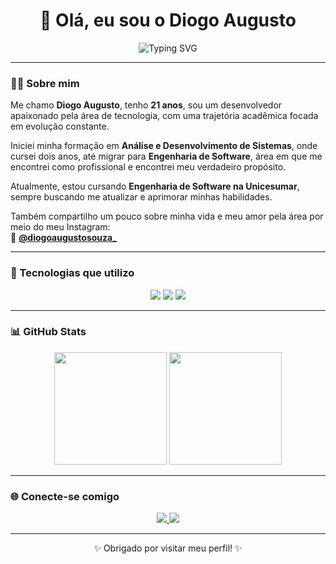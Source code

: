 <h1 align="center">👋 Olá, eu sou o Diogo Augusto</h1>

<p align="center">
  <img src="https://readme-typing-svg.herokuapp.com?font=Fira+Code&size=22&pause=1000&center=true&vCenter=true&width=450&lines=Desenvolvedor+Mobile;Apaixonado+por+Tecnologia;Sempre+em+evolução+📚" alt="Typing SVG" />
</p>

---

### 🧑‍💻 Sobre mim

Me chamo **Diogo Augusto**, tenho **21 anos**, sou um desenvolvedor apaixonado pela área de tecnologia, com uma trajetória acadêmica focada em evolução constante.

Iniciei minha formação em **Análise e Desenvolvimento de Sistemas**, onde cursei dois anos, até migrar para **Engenharia de Software**, área em que me encontrei como profissional e encontrei meu verdadeiro propósito.

Atualmente, estou cursando **Engenharia de Software na Unicesumar**, sempre buscando me atualizar e aprimorar minhas habilidades.

Também compartilho um pouco sobre minha vida e meu amor pela área por meio do meu Instagram:  
📸 [**@diogoaugustosouza_**](https://www.instagram.com/diogoaugustosouza_/)

---

### 🚀 Tecnologias que utilizo

<div align="center">
  <img src="https://img.shields.io/badge/Swift-FA7343?style=for-the-badge&logo=swift&logoColor=white" />
  <img src="https://img.shields.io/badge/React_Native-20232A?style=for-the-badge&logo=react&logoColor=61DAFB" />
  <img src="https://img.shields.io/badge/Xcode-007ACC?style=for-the-badge&logo=xcode&logoColor=white" />
</div>

---

### 📊 GitHub Stats

<p align="center">
  <img height="180em" src="https://github-readme-stats.vercel.app/api?username=diogo-augusto&show_icons=true&theme=radical&include_all_commits=true&count_private=true"/>
  <img height="180em" src="https://github-readme-stats.vercel.app/api/top-langs/?username=diogo-augusto&layout=compact&langs_count=7&theme=radical"/>
</p>

---

### 🌐 Conecte-se comigo

<p align="center">
  <a href="https://www.instagram.com/diogoaugustosouza_/" target="_blank">
    <img src="https://img.shields.io/badge/Instagram-%23E4405F.svg?&style=for-the-badge&logo=instagram&logoColor=white" />
  </a>
  <a href="mailto:diogoaugusto.eng@gmail.com">
    <img src="https://img.shields.io/badge/Email-D14836?style=for-the-badge&logo=gmail&logoColor=white" />
  </a>
</p>

---

<p align="center">✨ Obrigado por visitar meu perfil! ✨</p>
